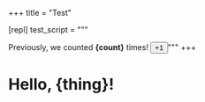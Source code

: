 +++
title = "Test"

[repl]
    test_script = """<script>
    let count = 0;

    function on_click(event) {
        event.preventDefault();

        count += 1;
    }

</script>

Previously, we counted <b>{count}</b> times!
<button on:click={on_click}>+1</button>"""
+++

<script context="module">
    export let thing = "world";
</script>

<script>
    import {HorizontalRepl} from "svelte-simple-repl";
</script>

# Hello, {thing}!

<HorizontalRepl value={FRONTMATTER.repl.test_script} />
